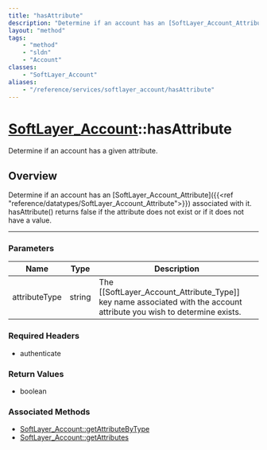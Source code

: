```yaml
---
title: "hasAttribute"
description: "Determine if an account has an [SoftLayer_Account_Attribute]({{<ref 'reference/datatypes/SoftLayer_Account_Attribute'>}}... "
layout: "method"
tags:
    - "method"
    - "sldn"
    - "Account"
classes:
    - "SoftLayer_Account"
aliases:
    - "/reference/services/softlayer_account/hasAttribute"
---
```

# [SoftLayer_Account](/reference/services/SoftLayer_Account)::hasAttribute

Determine if an account has a given attribute.


## Overview 
Determine if an account has an [SoftLayer_Account_Attribute]({{<ref "reference/datatypes/SoftLayer_Account_Attribute">}}) associated with it. hasAttribute() returns false if the attribute does not exist or if it does not have a value. 

-----

### Parameters 
|Name | Type | Description |
| --- | --- | --- |
|attributeType| string| The [[SoftLayer_Account_Attribute_Type]] key name associated with the account attribute you wish to determine exists.|


### Required Headers
* authenticate


### Return Values
* boolean


### Associated Methods

*  [SoftLayer_Account::getAttributeByType](/reference/services/SoftLayer_Account/getAttributeByType )
*  [SoftLayer_Account::getAttributes](/reference/services/SoftLayer_Account/getAttributes )




